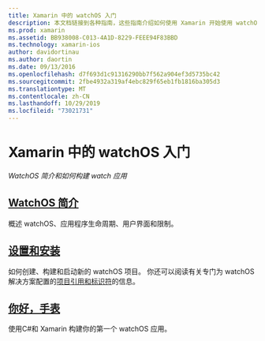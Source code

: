 ```yaml
---
title: Xamarin 中的 watchOS 入门
description: 本文档链接到各种指南，这些指南介绍如何使用 Xamarin 开始使用 watchOS 开发。 链接的内容提供了 watchOS 简介，说明了如何为 Xamarin 安装 watchOS 支持，并演示了如何构建初始应用程序。
ms.prod: xamarin
ms.assetid: BB938008-C013-4A1D-8229-FEEE94F83BBD
ms.technology: xamarin-ios
author: davidortinau
ms.author: daortin
ms.date: 09/13/2016
ms.openlocfilehash: d7f693d1c91316290bb7f562a904ef3d5735bc42
ms.sourcegitcommit: 2fbe4932a319af4ebc829f65eb1fb1816ba305d3
ms.translationtype: MT
ms.contentlocale: zh-CN
ms.lasthandoff: 10/29/2019
ms.locfileid: "73021731"
---
```

# <a name="getting-started-with-watchos-in-xamarin"></a>Xamarin 中的 watchOS 入门

_WatchOS 简介和如何构建 watch 应用_

## <a name="introduction-to-watchosioswatchosget-startedintro-to-watchosmd"></a>[WatchOS 简介](~/ios/watchos/get-started/intro-to-watchos.md)

概述 watchOS、应用程序生命周期、用户界面和限制。

## <a name="setup--installationioswatchosget-startedinstallationmd"></a>[设置和安装](~/ios/watchos/get-started/installation.md)

如何创建、构建和启动新的 watchOS 项目。
你还可以阅读有关专门为 watchOS 解决方案配置的[项目引用和标识符](~/ios/watchos/get-started/project-references.md)的信息。

## <a name="hello-watchioswatchosget-startedhello-watchmd"></a>[你好，手表](~/ios/watchos/get-started/hello-watch.md)

使用C#和 Xamarin 构建你的第一个 watchOS 应用。
